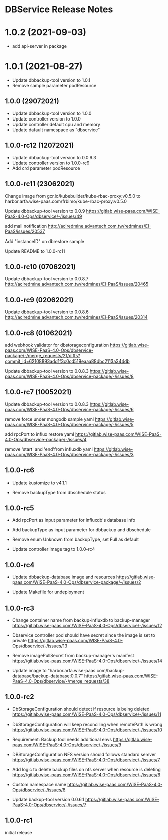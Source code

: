 # DBService Release Notes

# 1.0.2 (2021-09-03)
- add api-server in package

# 1.0.1 (2021-08-27)
- Update dbbackup-tool version to 1.0.1
- Remove sample parameter podResource

## 1.0.0 (29072021)
- Update dbbackup-tool version to 1.0.0
- Update controller version to 1.0.0
- Update controller default cpu and memory
- Update dafault namespace as "dbservice"

## 1.0.0-rc12 (12072021)
- Update dbbackup-tool version to 0.0.9.3
- Update controller version to 1.0.0-rc9
- Add crd parameter podResource

## 1.0.0-rc11 (23062021)
Change image from gcr.io/kubebuilder/kube-rbac-proxy:v0.5.0 to harbor.arfa.wise-paas.com/frbimo/kube-rbac-proxy:v0.5.0

Update dbbackup-tool version to 0.0.9
https://gitlab.wise-paas.com/WISE-PaaS-4.0-Ops/dbservice/-/issues/49

add mail notification
http://aclredmine.advantech.com.tw/redmines/EI-PaaS/issues/20537

Add "instanceID" on dbrestore sample

Update README to 1.0.0-rc11

## 1.0.0-rc10 (07062021)
Update dbbackup-tool version to 0.0.8.7
http://aclredmine.advantech.com.tw/redmines/EI-PaaS/issues/20465

## 1.0.0-rc9 (02062021)
Update dbbackup-tool version to 0.0.8.6
http://aclredmine.advantech.com.tw/redmines/EI-PaaS/issues/20314

## 1.0.0-rc8 (01062021)
add webhook validator for dbstorageconfiguration
https://gitlab.wise-paas.com/WISE-PaaS-4.0-Ops/dbservice-package/-/merge_requests/21/diffs?commit_id=62108893add1f3c0cd519eaaa88dbc2113a344db

Update dbbackup-tool version to 0.0.8.3
https://gitlab.wise-paas.com/WISE-PaaS-4.0-Ops/dbservice-package/-/issues/8

## 1.0.0-rc7 (10052021)
Update dbbackup-tool version to 0.0.8.3
https://gitlab.wise-paas.com/WISE-PaaS-4.0-Ops/dbservice-package/-/issues/6

remove force under mongodb sample yaml
https://gitlab.wise-paas.com/WISE-PaaS-4.0-Ops/dbservice-package/-/issues/5

add rpcPort to influx restore yaml
https://gitlab.wise-paas.com/WISE-PaaS-4.0-Ops/dbservice-package/-/issues/4

remove 'start' and 'end'from influxdb yaml
https://gitlab.wise-paas.com/WISE-PaaS-4.0-Ops/dbservice-package/-/issues/3


## 1.0.0-rc6
-   Update kustomize to v4.1.1

-   Remove backupType from dbschedule status

## 1.0.0-rc5
-   Add rpcPort as input parameter for influxdb's database info 

-   Add backupType as input parameter for dbbackup and dbschedule

-   Remove enum Unknown from backupType, set Full as default

-   Update controller image tag to 1.0.0-rc4

## 1.0.0-rc4
-   Update dbbackup-database image and resources
    https://gitlab.wise-paas.com/WISE-PaaS-4.0-Ops/dbservice-package/-/issues/2

-   Update Makefile for undeployment


## 1.0.0-rc3

-   Change container name from backup-influxdb to backup-manager
    https://gitlab.wise-paas.com/WISE-PaaS-4.0-Ops/dbservice/-/issues/12

-   Dbservice controller pod should have secret since the image is set to private
    https://gitlab.wise-paas.com/WISE-PaaS-4.0-Ops/dbservice/-/issues/13

-   Remove imagePullSecret from backup-manager's manifest
    https://gitlab.wise-paas.com/WISE-PaaS-4.0-Ops/dbservice/-/issues/14

-   Update image to "harbor.arfa.wise-paas.com/backup-database/backup-database:0.0.7"
    https://gitlab.wise-paas.com/WISE-PaaS-4.0-Ops/dbservice/-/merge_requests/38
    

## 1.0.0-rc2

-   DbStorageConfiguration should detect if resource is being deleted
    https://gitlab.wise-paas.com/WISE-PaaS-4.0-Ops/dbservice/-/issues/11

-   DbStorageConfiguration will keep reconciling when remotePath is wrong
    https://gitlab.wise-paas.com/WISE-PaaS-4.0-Ops/dbservice/-/issues/10

-   Requirement: Backup tool needs additional envs
    https://gitlab.wise-paas.com/WISE-PaaS-4.0-Ops/dbservice/-/issues/9

-   DBStorageConfiguration NFS version should follows standard semver
    https://gitlab.wise-paas.com/WISE-PaaS-4.0-Ops/dbservice/-/issues/7

-   Add logic to delete backup files on nfs server when resource is deleting
    https://gitlab.wise-paas.com/WISE-PaaS-4.0-Ops/dbservice/-/issues/6

-   Custom namespace name
    https://gitlab.wise-paas.com/WISE-PaaS-4.0-Ops/dbservice/-/issues/8

-   Update backup-tool version 0.0.6.1
    https://gitlab.wise-paas.com/WISE-PaaS-4.0-Ops/dbservice/-/issues/7
    
## 1.0.0-rc1

initial release
